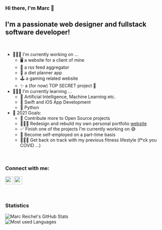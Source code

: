 ### Hi there, I'm Marc 👋

## I'm a passionate web designer and fullstack software developer!

<br />

- 🧑🏼‍💻 I'm currently working on ...
  - 🖥 a website for a client of mine
  - 📰 a rss feed aggregator
  - 🥗 a diet planner app
  - 🕹 a gaming related website
  - ✨ a (for now) TOP SECRET project 🤫
- 👨🏼‍🏫 I’m currently learning ...
  - 🧠 Artificial Intelligence, Machine Learning etc.
  - 📱 Swift and iOS App Development
  - 🐍 Python
- 🥅 2021 Goals:
  - 🤝 Contribute more to Open Source projects
  - 👨🏼‍🎨 Redesign and rebuild my own personal portfolio [website]
  - ✅ Finish one of the projects I'm currently working on 😅
  - 💼 Become self-employed on a part-time basis
  - 🏋🏼‍♂️ Get back on track with my previous fitness lifestyle (f*ck you COVID ...)
    
<br />

### Connect with me:

[<img src="https://s2.svgbox.net/hero-outline.svg?ic=globe&color=999" width="25" height="25">][website]
[<img src="https://s2.svgbox.net/social.svg?ic=linkedin&color=999" width="25" height="25">][linkedin]

<br />

### Statistics
<div>
<img alt="Marc Reichel's GitHub Stats" src="https://github-readme-stats.vercel.app/api?username=marcreichel&count_private=true&show_icons=true&include_all_commits=true">
</div>
<div>
<img alt="Most used Languages" src="https://github-readme-stats.vercel.app/api/top-langs/?username=marcreichel&layout=compact">
</div>

[website]: https://marcreichel.dev
[linkedin]: https://www.linkedin.com/in/marc-reichel/
